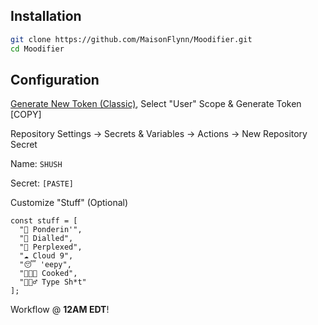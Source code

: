 ## Installation

```bash
git clone https://github.com/MaisonFlynn/Moodifier.git
cd Moodifier
```

## Configuration

[Generate New Token (Classic)](https://github.com/settings/tokens), Select "User" Scope & Generate Token [COPY]

Repository Settings → Secrets & Variables → Actions → New Repository Secret

Name: `SHUSH`

Secret: `[PASTE]`

Customize "Stuff" (Optional)
```
const stuff = [
  "💭 Ponderin'",
  "🎯 Dialled",
  "🧩 Perplexed",
  "☁️ Cloud 9",
  "😴 'eepy",
  "👨🏻‍🍳 Cooked",
  "🧙🏻‍♂️ Type Sh*t"
];
```

Workflow @ **12AM EDT**!

